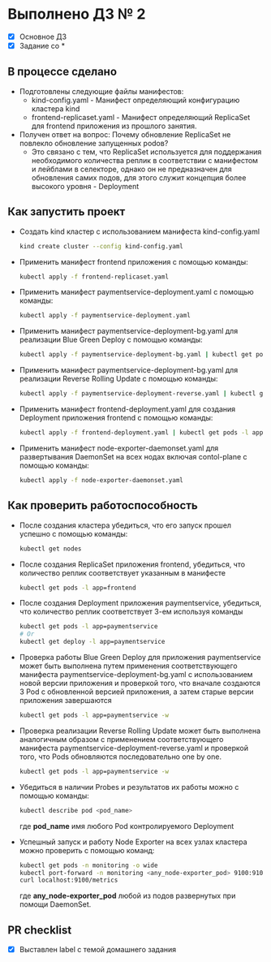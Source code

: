 # Выполнено ДЗ № 2

- [x] Основное ДЗ
- [x] Задание со *

## В процессе сделано

- Подготовлены следующие файлы манифестов:
  - kind-config.yaml - Манифест определяющий конфигурацию кластера kind
  - frontend-replicaset.yaml - Манифест определяющий ReplicaSet для frontend приложения из прошлого занятия.
- Получен ответ на вопрос: Почему обновление ReplicaSet не повлекло обновление запущенных podов?
  - Это связано с тем, что ReplicaSet используется для поддержания необходимого количества реплик в соответствии с манифестом и лейблами в селекторе, однако он не предназначен для обновления самих подов, для этого служит концепция более высокого уровня - Deployment

## Как запустить проект

- Создать kind кластер с использованием манифеста kind-config.yaml

  ```bash
  kind create cluster --config kind-config.yaml
  ```

- Применить манифест frontend приложения с помощью команды:

  ```bash
  kubectl apply -f frontend-replicaset.yaml
  ```

- Применить манифест paymentservice-deployment.yaml с помощью команды:

  ```bash
  kubectl apply -f paymentservice-deployment.yaml
  ```

- Применить манифест paymentservice-deployment-bg.yaml для реализации Blue Green Deploy с помощью команды:

  ```bash
  kubectl apply -f paymentservice-deployment-bg.yaml | kubectl get pods -l app=paymentservice -w
  ```

- Применить манифест paymentservice-deployment-bg.yaml для реализации Reverse Rolling Update с помощью команды:

  ```bash
  kubectl apply -f paymentservice-deployment-reverse.yaml | kubectl get pods -l app=paymentservice -w
  ```

- Применить манифест frontend-deployment.yaml для создания Deployment приложения frontend с помощью команды:

  ```bash
  kubectl apply -f frontend-deployment.yaml | kubectl get pods -l app=frontend -w
  ```

- Применить манифест node-exporter-daemonset.yaml для развертывания DaemonSet на всех нодах включая contol-plane с помощью команды:

  ```bash  
  kubectl apply -f node-exporter-daemonset.yaml
  ```

## Как проверить работоспособность

- После создания кластера убедиться, что его запуск прошел успешно с помощью команды:

  ```bash
  kubectl get nodes
  ```

- После создания ReplicaSet приложения frontend, убедиться, что количество реплик соответствует указанным в манифесте

  ```bash
  kubectl get pods -l app=frontend
  ```

- После создания Deployment приложения paymentservice, убедиться, что количество реплик соответствует 3-ем используя команды

  ```bash
  kubectl get pods -l app=paymentservice
  # Or
  kubectl get deploy -l app=paymentservice
  ```

- Проверка работы Blue Green Deploy для приложения paymentservice может быть выполнена путем применения соответствующего манифеста paymentservice-deployment-bg.yaml c использованием новой версии приложения и проверкой того, что вначале создаются 3 Pod с обновленной версией приложения, а затем старые версии приложения завершаются

  ```bash
  kubectl get pods -l app=paymentservice -w
  ```

- Проверка реализации Reverse Rolling Update может быть выполнена аналогичным образом с применением соответствующего манифеста paymentservice-deployment-reverse.yaml и проверкой того, что Pods обновляются последовательно one by one.

  ```bash
  kubectl get pods -l app=paymentservice -w
  ```

- Убедиться в наличии Probes и результатов их работы можно с помощью команды:

  ```bash
  kubectl describe pod <pod_name>
  ```

  где **pod_name** имя любого Pod контролируемого Deployment

- Успешный запуск и работу Node Exporter на всех узлах кластера можно проверить с помощью команд:

  ```bash
  kubectl get pods -n monitoring -o wide
  kubectl port-forward -n monitoring <any_node-exporter_pod> 9100:9100
  curl localhost:9100/metrics
  ```

  где **any_node-exporter_pod** любой из подов развернутых при помощи DaemonSet.

## PR checklist

- [x] Выставлен label с темой домашнего задания

